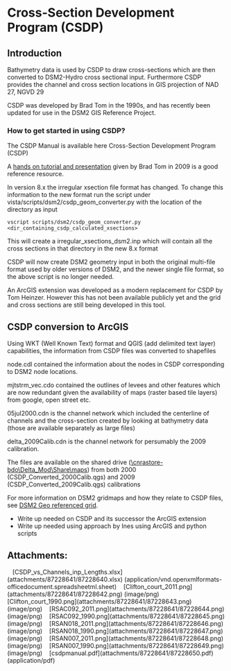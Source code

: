 # Cross-Section Development Program (CSDP)

## Introduction

Bathymetry data is used by CSDP to draw cross-sections which are then
converted to DSM2-Hydro cross sectional input. Furthermore CSDP provides
the channel and cross section locations in GIS projection of NAD 27,
NGVD 29

CSDP was developed by Brad Tom in the 1990s, and has recently been
updated for use in the DSM2 GIS Reference Project.

### How to get started in using CSDP?

The CSDP Manual is available here Cross-Section Development Program
(CSDP)

A [hands on tutorial and presentation](CSDP_Tutorial) given by Brad Tom
in 2009 is a good reference resource.

In version 8.x the irregular xsection file format has changed. To change
this information to the new format run the script under
vista/scripts/dsm2/csdp_geom_converter.py with the location of the
directory as input

    vscript scripts/dsm2/csdp_geom_converter.py <dir_containing_csdp_calculated_xsections>

This will create a irregular_xsections_dsm2.inp which will contain all
the cross sections in that directory in the new 8.x format

CSDP will now create DSM2 geometry input in both the original multi-file
format used by older versions of DSM2, and the newer single file format,
so the above script is no longer needed.

An ArcGIS extension was developed as a modern replacement for CSDP by
Tom Heinzer. However this has not been available publicly yet and the
grid and cross sections are still being developed in this tool.

## CSDP conversion to ArcGIS

Using WKT (Well Known Text) format and QGIS (add delimited text layer)
capabilities, the information from CSDP files was converted to
shapefiles

node.cdl contained the information about the nodes in CSDP corresponding
to DSM2 node locations. 

mjtstrm_vec.cdo contained the outlines of levees and other features
which are now redundant given the availability of maps (raster based
tile layers) from google, open street etc.

05jul2000.cdn is the channel network which included the centerline of
channels and the cross-section created by looking at bathymetry data
(those are available separately as large files)

delta_2009Calib.cdn is the channel network for persumably the 2009
calibration.

The files are available on the shared drive
(<a href="file://cnrastore-bdo/Delta_Mod/Share/maps/"
rel="nofollow">\\cnrastore-bdo\Delta_Mod\Share\maps</a>) from both 2000
(CSDP_Converted_2000Calib.qgs) and 2009 (CSDP_Converted_2009Calib.qgs)
calibrations

For more information on DSM2 gridmaps and how they relate to CSDP files,
see [DSM2 Geo referenced grid](DSM2_Geo_referenced_grid).

-   Write up needed on CSDP and its successor the ArcGIS extension 
-   Write up needed using approach by Ines using ArcGIS and python
    scripts 

  

## Attachments:

<img src="images/icons/bullet_blue.gif" width="8" height="8" />
[CSDP_vs_Channels_inp_Lengths.xlsx](attachments/87228641/87228640.xlsx)
(application/vnd.openxmlformats-officedocument.spreadsheetml.sheet)  
<img src="images/icons/bullet_blue.gif" width="8" height="8" />
[Clifton_court_2011.png](attachments/87228641/87228642.png)
(image/png)  
<img src="images/icons/bullet_blue.gif" width="8" height="8" />
[Clifton_court_1990.png](attachments/87228641/87228643.png)
(image/png)  
<img src="images/icons/bullet_blue.gif" width="8" height="8" />
[RSAC092_2011.png](attachments/87228641/87228644.png) (image/png)  
<img src="images/icons/bullet_blue.gif" width="8" height="8" />
[RSAC092_1990.png](attachments/87228641/87228645.png) (image/png)  
<img src="images/icons/bullet_blue.gif" width="8" height="8" />
[RSAN018_2011.png](attachments/87228641/87228646.png) (image/png)  
<img src="images/icons/bullet_blue.gif" width="8" height="8" />
[RSAN018_1990.png](attachments/87228641/87228647.png) (image/png)  
<img src="images/icons/bullet_blue.gif" width="8" height="8" />
[RSAN007_2011.png](attachments/87228641/87228648.png) (image/png)  
<img src="images/icons/bullet_blue.gif" width="8" height="8" />
[RSAN007_1990.png](attachments/87228641/87228649.png) (image/png)  
<img src="images/icons/bullet_blue.gif" width="8" height="8" />
[csdpmanual.pdf](attachments/87228641/87228650.pdf) (application/pdf)  
